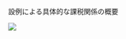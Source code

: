 設例による具体的な課税関係の概要

![](https://www.nta.go.jp/tmp/b1d865e4-c8f1-4320-8c79-dfbacccb08ff/images/d2258fd3f6372df82701ae7d4bca3d570cfffd748b999cb9049d7678b1ee8346.jpg)